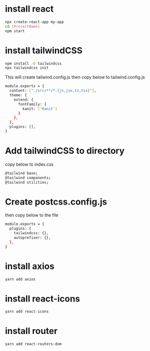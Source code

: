 # install react

```bash
npx create-react-app my-app
cd [ProjectName]
npm start
```

# install tailwindCSS

```bash
npm install -D tailwindcss
npx tailwindcss init
```

This will create tailwind.config.js
then copy below to tailwind.config.js

```bash
module.exports = {
  content: ["./src/**/*.{js,jsx,ts,tsx}"],
  theme: {
    extend: {
      fontFamily: {
        kanit: ['Kanit']
      }
    },
  },
  plugins: [],
}
```

# Add tailwindCSS to directory

copy below to index.css

```bash
@tailwind base;
@tailwind components;
@tailwind utilities;
```

# Create postcss.config.js

then copy below to the file

```bash
module.exports = {
  plugins: {
    tailwindcss: {},
    autoprefixer: {},
  },
}
```

# install axios

```bash
yarn add axios
```

# install react-icons

```bash
yarn add react-icons
```

# install router

```bash
yarn add react-routers-dom
```
